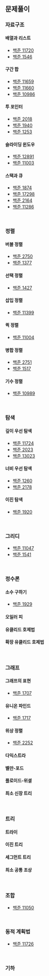 ## 문제풀이

### 자료구조

#### 배열과 리스트

- [백준 11720](https://velog.io/@henson/%EC%BD%94%EB%94%A9%ED%85%8C%EC%8A%A4%ED%8A%B8-%EB%B0%B1%EC%A4%80-11720)
- [백준 1546](https://velog.io/@henson/%EC%BD%94%EB%94%A9%ED%85%8C%EC%8A%A4%ED%8A%B8-%EB%B0%B1%EC%A4%80-1546)

#### 구간 합

- [백준 11659](https://velog.io/@henson/%EC%BD%94%EB%94%A9%ED%85%8C%EC%8A%A4%ED%8A%B8-%EB%B0%B1%EC%A4%80-11659)
- [백준 11660](https://velog.io/@henson/%EC%BD%94%EB%94%A9%ED%85%8C%EC%8A%A4%ED%8A%B8-%EB%B0%B1%EC%A4%80-11660-%EC%9E%90%EB%B0%94)
- [백준 10986](https://velog.io/@henson/%EC%BD%94%EB%94%A9%ED%85%8C%EC%8A%A4%ED%8A%B8-%EB%B0%B1%EC%A4%80-10986-%EC%9E%90%EB%B0%94)

#### 투 포인터

- [백준 2018](https://velog.io/@henson/%EC%BD%94%EB%94%A9%ED%85%8C%EC%8A%A4%ED%8A%B8-%EB%B0%B1%EC%A4%80-2018)
- [백준 1940](https://velog.io/@henson/%EC%BD%94%EB%94%A9%ED%85%8C%EC%8A%A4%ED%8A%B8-%EB%B0%B1%EC%A4%80-1940)
- [백준 1253](https://velog.io/@henson/%EC%BD%94%EB%94%A9%ED%85%8C%EC%8A%A4%ED%8A%B8-%EB%B0%B1%EC%A4%80-1253-%EC%9E%90%EB%B0%94)

#### 슬라이딩 윈도우

- [백준 12891](https://velog.io/@henson/%EC%BD%94%EB%94%A9%ED%85%8C%EC%8A%A4%ED%8A%B8-%EB%B0%B1%EC%A4%80-12891)
- [백준 11003](https://velog.io/@henson/%EC%BD%94%EB%94%A9%ED%85%8C%EC%8A%A4%ED%8A%B8-%EB%B0%B1%EC%A4%80-11003-%EC%9E%90%EB%B0%94)

#### 스택과 큐

- [백준 1874](https://velog.io/@henson/%EC%BD%94%EB%94%A9%ED%85%8C%EC%8A%A4%ED%8A%B8-%EB%B0%B1%EC%A4%80-1874)
- [백준 17298](https://velog.io/@henson/%EC%BD%94%EB%94%A9%ED%85%8C%EC%8A%A4%ED%8A%B8-%EB%B0%B1%EC%A4%80-17298-%EC%9E%90%EB%B0%94)
- [백준 2164](https://velog.io/@henson/%EC%BD%94%EB%94%A9%ED%85%8C%EC%8A%A4%ED%8A%B8-%EB%B0%B1%EC%A4%80-2164)
- [백준 11286](https://velog.io/@henson/%EC%BD%94%EB%94%A9%ED%85%8C%EC%8A%A4%ED%8A%B8-%EB%B0%B1%EC%A4%80-11286)

<br />

### 정렬

#### 버블 정렬

- [백준 2750](https://velog.io/@henson/%EC%BD%94%EB%94%A9%ED%85%8C%EC%8A%A4%ED%8A%B8-%EB%B0%B1%EC%A4%80-2750)
- [백준 1377](https://velog.io/@henson/%EC%BD%94%EB%94%A9%ED%85%8C%EC%8A%A4%ED%8A%B8-%EB%B0%B1%EC%A4%80-1377-%EC%9E%90%EB%B0%94)

#### 선택 정렬

- [백준 1427](https://velog.io/@henson/Java-%EC%BD%94%EB%94%A9%ED%85%8C%EC%8A%A4%ED%8A%B8-%EB%B0%B1%EC%A4%80-1427)

#### 삽입 정렬

- [백준 11399](https://velog.io/@henson/%EC%BD%94%EB%94%A9%ED%85%8C%EC%8A%A4%ED%8A%B8-%EB%B0%B1%EC%A4%80-11399)

#### 퀵 정렬

- [백준 11004](https://velog.io/@henson/%EC%BD%94%EB%94%A9%ED%85%8C%EC%8A%A4%ED%8A%B8-%EB%B0%B1%EC%A4%80-11004-%EC%9E%90%EB%B0%94)

#### 병합 정렬

- [백준 2751](https://velog.io/@henson/%EC%BD%94%EB%94%A9%ED%85%8C%EC%8A%A4%ED%8A%B8-%EB%B0%B1%EC%A4%80-2751-%EC%9E%90%EB%B0%94)
- [백준 1517](https://velog.io/@henson/%EC%BD%94%EB%94%A9%ED%85%8C%EC%8A%A4%ED%8A%B8-%EB%B0%B1%EC%A4%80-1517-%EC%9E%90%EB%B0%94)

#### 기수 정렬

- [백준 10989](https://velog.io/@henson/%EC%BD%94%EB%94%A9%ED%85%8C%EC%8A%A4%ED%8A%B8-%EB%B0%B1%EC%A4%80-10989-%EC%9E%90%EB%B0%94)

<br />

### 탐색

#### 깊이 우선 탐색

- [백준 11724](https://velog.io/@henson/%EC%BD%94%EB%94%A9%ED%85%8C%EC%8A%A4%ED%8A%B8-%EB%B0%B1%EC%A4%80-11724-%EC%9E%90%EB%B0%94)
- [백준 2023](https://velog.io/@henson/%EC%BD%94%EB%94%A9%ED%85%8C%EC%8A%A4%ED%8A%B8-%EB%B0%B1%EC%A4%80-2023-%EC%9E%90%EB%B0%94)
- [백준 13023](https://velog.io/@henson/%EC%BD%94%EB%94%A9%ED%85%8C%EC%8A%A4%ED%8A%B8-%EB%B0%B1%EC%A4%80-13023-%EC%9E%90%EB%B0%94)

#### 너비 우선 탐색

- [백준 1260](https://velog.io/@henson/%EC%BD%94%EB%94%A9%ED%85%8C%EC%8A%A4%ED%8A%B8-%EB%B0%B1%EC%A4%80-1260-%EC%9E%90%EB%B0%94)
- [백준 2178](http://velog.io/@henson/%EC%BD%94%EB%94%A9%ED%85%8C%EC%8A%A4%ED%8A%B8-%EB%B0%B1%EC%A4%80-2178-%EC%9E%90%EB%B0%94)

#### 이진 탐색

- [백준 1920](https://velog.io/@henson/%EC%BD%94%EB%94%A9%ED%85%8C%EC%8A%A4%ED%8A%B8-%EB%B0%B1%EC%A4%80-1920-%EC%9E%90%EB%B0%94)

<br />

### 그리디

- [백준 11047](https://velog.io/@henson/%EC%BD%94%EB%94%A9%ED%85%8C%EC%8A%A4%ED%8A%B8-%EB%B0%B1%EC%A4%80-11047-%EC%9E%90%EB%B0%94)
- [백준 1541](https://velog.io/@henson/%EC%BD%94%EB%94%A9%ED%85%8C%EC%8A%A4%ED%8A%B8-%EB%B0%B1%EC%A4%80-1541-%EC%9E%90%EB%B0%94)

<br />

### 정수론

#### 소수 구하기

- [백준 1929](https://velog.io/@henson/%EC%BD%94%EB%94%A9%ED%85%8C%EC%8A%A4%ED%8A%B8-%EB%B0%B1%EC%A4%80-1929-%EC%9E%90%EB%B0%94)

#### 오일러 피

#### 유클리드 호제법

#### 확장 유클리드 호제법

<br />

### 그래프

#### 그래프의 표현

- [백준 1707](https://velog.io/@henson/%EC%BD%94%EB%94%A9%ED%85%8C%EC%8A%A4%ED%8A%B8-%EB%B0%B1%EC%A4%80-1707-%EC%9E%90%EB%B0%94)

#### 유니온 파인드

- [백준 1717](https://velog.io/@henson/%EC%BD%94%EB%94%A9%ED%85%8C%EC%8A%A4%ED%8A%B8-%EB%B0%B1%EC%A4%80-1717-%EC%9E%90%EB%B0%94)

#### 위상 정렬

- [백준 2252](https://velog.io/@henson/%EC%BD%94%EB%94%A9%ED%85%8C%EC%8A%A4%ED%8A%B8-%EB%B0%B1%EC%A4%80-2252-%EC%9E%90%EB%B0%94)

#### 다익스트라

#### 벨만-포드

#### 플로이드-위셜

#### 최소 신장 트리

<br />

### 트리

#### 트라이

#### 이진 트리

#### 세그먼트 트리

#### 최소 공통 조상

<br />

### 조합

- [백준 11050](https://velog.io/@henson/%EC%BD%94%EB%94%A9%ED%85%8C%EC%8A%A4%ED%8A%B8-%EB%B0%B1%EC%A4%80-11050-%EC%9E%90%EB%B0%94)

<br />

### 동적 계획법

- [백준 11726](https://velog.io/@henson/%EC%BD%94%EB%94%A9%ED%85%8C%EC%8A%A4%ED%8A%B8-%EB%B0%B1%EC%A4%80-11726-%EC%9E%90%EB%B0%94)

<br />

### 기하
